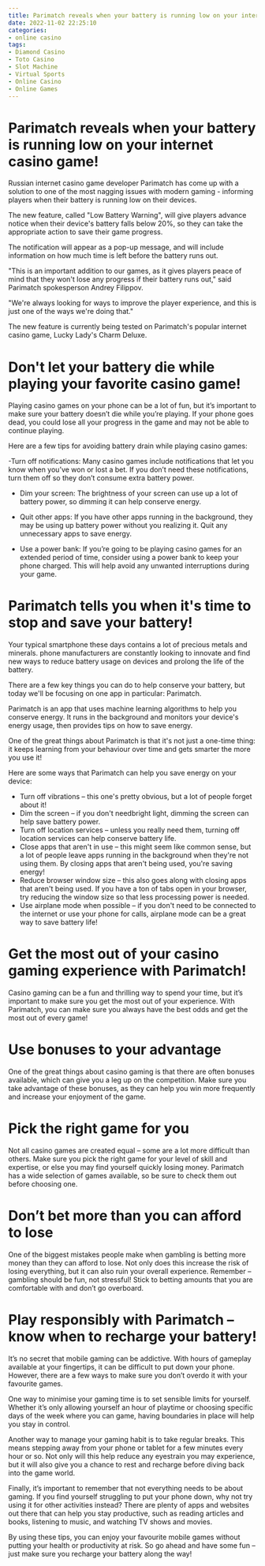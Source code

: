 ```yaml
---
title: Parimatch reveals when your battery is running low on your internet casino game!
date: 2022-11-02 22:25:10
categories:
- online casino
tags:
- Diamond Casino
- Toto Casino
- Slot Machine
- Virtual Sports
- Online Casino
- Online Games
---
```



#  Parimatch reveals when your battery is running low on your internet casino game!

Russian internet casino game developer Parimatch has come up with a solution to one of the most nagging issues with modern gaming - informing players when their battery is running low on their devices.

The new feature, called "Low Battery Warning", will give players advance notice when their device's battery falls below 20%, so they can take the appropriate action to save their game progress.

The notification will appear as a pop-up message, and will include information on how much time is left before the battery runs out.

"This is an important addition to our games, as it gives players peace of mind that they won't lose any progress if their battery runs out," said Parimatch spokesperson Andrey Filippov.

"We're always looking for ways to improve the player experience, and this is just one of the ways we're doing that."

The new feature is currently being tested on Parimatch's popular internet casino game, Lucky Lady's Charm Deluxe.

#  Don't let your battery die while playing your favorite casino game!

Playing casino games on your phone can be a lot of fun, but it’s important to make sure your battery doesn’t die while you’re playing. If your phone goes dead, you could lose all your progress in the game and may not be able to continue playing.

Here are a few tips for avoiding battery drain while playing casino games:

-Turn off notifications: Many casino games include notifications that let you know when you’ve won or lost a bet. If you don’t need these notifications, turn them off so they don’t consume extra battery power.

- Dim your screen: The brightness of your screen can use up a lot of battery power, so dimming it can help conserve energy.

- Quit other apps: If you have other apps running in the background, they may be using up battery power without you realizing it. Quit any unnecessary apps to save energy.

- Use a power bank: If you’re going to be playing casino games for an extended period of time, consider using a power bank to keep your phone charged. This will help avoid any unwanted interruptions during your game.

#  Parimatch tells you when it's time to stop and save your battery!

Your typical smartphone these days contains a lot of precious metals and minerals. phone manufacturers are constantly looking to innovate and find new ways to reduce battery usage on devices and prolong the life of the battery. 

There are a few key things you can do to help conserve your battery, but today we'll be focusing on one app in particular: Parimatch. 

Parimatch is an app that uses machine learning algorithms to help you conserve energy. It runs in the background and monitors your device's energy usage, then provides tips on how to save energy. 

One of the great things about Parimatch is that it's not just a one-time thing: it keeps learning from your behaviour over time and gets smarter the more you use it! 

Here are some ways that Parimatch can help you save energy on your device: 

* Turn off vibrations – this one's pretty obvious, but a lot of people forget about it! 
* Dim the screen – if you don't needbright light, dimming the screen can help save battery power. 
* Turn off location services – unless you really need them, turning off location services can help conserve battery life. 
* Close apps that aren't in use – this might seem like common sense, but a lot of people leave apps running in the background when they're not using them. By closing apps that aren't being used, you're saving energy! 
* Reduce browser window size – this also goes along with closing apps that aren't being used. If you have a ton of tabs open in your browser, try reducing the window size so that less processing power is needed. 
* Use airplane mode when possible – if you don't need to be connected to the internet or use your phone for calls, airplane mode can be a great way to save battery life!

#  Get the most out of your casino gaming experience with Parimatch!

Casino gaming can be a fun and thrilling way to spend your time, but it’s important to make sure you get the most out of your experience. With Parimatch, you can make sure you always have the best odds and get the most out of every game!

# Use bonuses to your advantage

One of the great things about casino gaming is that there are often bonuses available, which can give you a leg up on the competition. Make sure you take advantage of these bonuses, as they can help you win more frequently and increase your enjoyment of the game.

# Pick the right game for you

Not all casino games are created equal – some are a lot more difficult than others. Make sure you pick the right game for your level of skill and expertise, or else you may find yourself quickly losing money. Parimatch has a wide selection of games available, so be sure to check them out before choosing one.

# Don’t bet more than you can afford to lose

One of the biggest mistakes people make when gambling is betting more money than they can afford to lose. Not only does this increase the risk of losing everything, but it can also ruin your overall experience. Remember – gambling should be fun, not stressful! Stick to betting amounts that you are comfortable with and don’t go overboard.

#  Play responsibly with Parimatch – know when to recharge your battery!

It’s no secret that mobile gaming can be addictive. With hours of gameplay available at your fingertips, it can be difficult to put down your phone. However, there are a few ways to make sure you don’t overdo it with your favourite games.

One way to minimise your gaming time is to set sensible limits for yourself. Whether it’s only allowing yourself an hour of playtime or choosing specific days of the week where you can game, having boundaries in place will help you stay in control.

Another way to manage your gaming habit is to take regular breaks. This means stepping away from your phone or tablet for a few minutes every hour or so. Not only will this help reduce any eyestrain you may experience, but it will also give you a chance to rest and recharge before diving back into the game world.

Finally, it’s important to remember that not everything needs to be about gaming. If you find yourself struggling to put your phone down, why not try using it for other activities instead? There are plenty of apps and websites out there that can help you stay productive, such as reading articles and books, listening to music, and watching TV shows and movies.

By using these tips, you can enjoy your favourite mobile games without putting your health or productivity at risk. So go ahead and have some fun – just make sure you recharge your battery along the way!